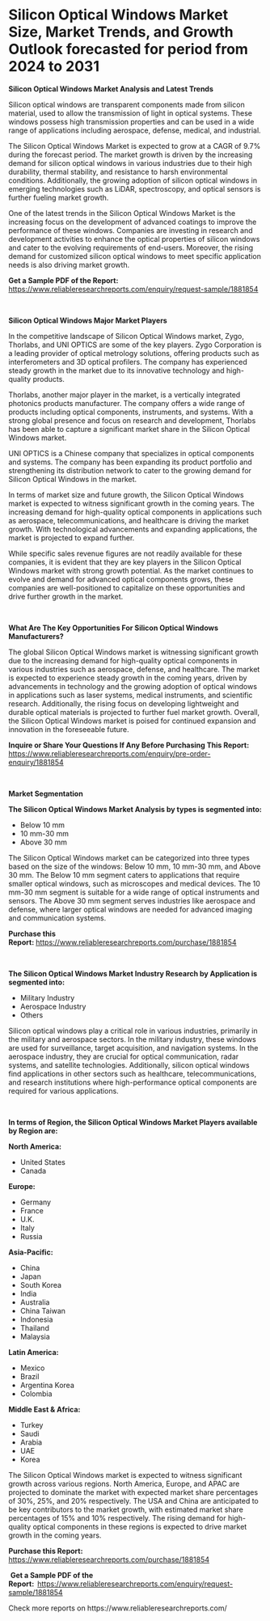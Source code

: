 <p><h1>Silicon Optical Windows Market Size, Market Trends, and Growth Outlook forecasted for period from 2024 to 2031</h1></p><p><strong>Silicon Optical Windows Market Analysis and Latest Trends</strong></p>
<p><p>Silicon optical windows are transparent components made from silicon material, used to allow the transmission of light in optical systems. These windows possess high transmission properties and can be used in a wide range of applications including aerospace, defense, medical, and industrial.</p><p>The Silicon Optical Windows Market is expected to grow at a CAGR of 9.7% during the forecast period. The market growth is driven by the increasing demand for silicon optical windows in various industries due to their high durability, thermal stability, and resistance to harsh environmental conditions. Additionally, the growing adoption of silicon optical windows in emerging technologies such as LiDAR, spectroscopy, and optical sensors is further fueling market growth.</p><p>One of the latest trends in the Silicon Optical Windows Market is the increasing focus on the development of advanced coatings to improve the performance of these windows. Companies are investing in research and development activities to enhance the optical properties of silicon windows and cater to the evolving requirements of end-users. Moreover, the rising demand for customized silicon optical windows to meet specific application needs is also driving market growth.</p></p>
<p><strong>Get a Sample PDF of the Report:&nbsp;</strong> <a href="https://www.reliableresearchreports.com/enquiry/request-sample/1881854">https://www.reliableresearchreports.com/enquiry/request-sample/1881854</a></p>
<p>&nbsp;</p>
<p><strong>Silicon Optical Windows Major Market Players</strong></p>
<p><p>In the competitive landscape of Silicon Optical Windows market, Zygo, Thorlabs, and UNI OPTICS are some of the key players. Zygo Corporation is a leading provider of optical metrology solutions, offering products such as interferometers and 3D optical profilers. The company has experienced steady growth in the market due to its innovative technology and high-quality products.</p><p>Thorlabs, another major player in the market, is a vertically integrated photonics products manufacturer. The company offers a wide range of products including optical components, instruments, and systems. With a strong global presence and focus on research and development, Thorlabs has been able to capture a significant market share in the Silicon Optical Windows market.</p><p>UNI OPTICS is a Chinese company that specializes in optical components and systems. The company has been expanding its product portfolio and strengthening its distribution network to cater to the growing demand for Silicon Optical Windows in the market.</p><p>In terms of market size and future growth, the Silicon Optical Windows market is expected to witness significant growth in the coming years. The increasing demand for high-quality optical components in applications such as aerospace, telecommunications, and healthcare is driving the market growth. With technological advancements and expanding applications, the market is projected to expand further.</p><p>While specific sales revenue figures are not readily available for these companies, it is evident that they are key players in the Silicon Optical Windows market with strong growth potential. As the market continues to evolve and demand for advanced optical components grows, these companies are well-positioned to capitalize on these opportunities and drive further growth in the market.</p></p>
<p>&nbsp;</p>
<p><strong>What Are The Key Opportunities For Silicon Optical Windows Manufacturers?</strong></p>
<p><p>The global Silicon Optical Windows market is witnessing significant growth due to the increasing demand for high-quality optical components in various industries such as aerospace, defense, and healthcare. The market is expected to experience steady growth in the coming years, driven by advancements in technology and the growing adoption of optical windows in applications such as laser systems, medical instruments, and scientific research. Additionally, the rising focus on developing lightweight and durable optical materials is projected to further fuel market growth. Overall, the Silicon Optical Windows market is poised for continued expansion and innovation in the foreseeable future.</p></p>
<p><strong>Inquire or Share Your Questions If Any Before Purchasing This Report:</strong> <a href="https://www.reliableresearchreports.com/enquiry/pre-order-enquiry/1881854">https://www.reliableresearchreports.com/enquiry/pre-order-enquiry/1881854</a></p>
<p>&nbsp;</p>
<p><strong>Market Segmentation</strong></p>
<p><strong>The Silicon Optical Windows Market Analysis by types is segmented into:</strong></p>
<p><ul><li>Below 10 mm</li><li>10 mm-30 mm</li><li>Above 30 mm</li></ul></p>
<p><p>The Silicon Optical Windows market can be categorized into three types based on the size of the windows: Below 10 mm, 10 mm-30 mm, and Above 30 mm. The Below 10 mm segment caters to applications that require smaller optical windows, such as microscopes and medical devices. The 10 mm-30 mm segment is suitable for a wide range of optical instruments and sensors. The Above 30 mm segment serves industries like aerospace and defense, where larger optical windows are needed for advanced imaging and communication systems.</p></p>
<p><strong>Purchase this Report:&nbsp;</strong><a href="https://www.reliableresearchreports.com/purchase/1881854">https://www.reliableresearchreports.com/purchase/1881854</a></p>
<p>&nbsp;</p>
<p><strong>The Silicon Optical Windows Market Industry Research by Application is segmented into:</strong></p>
<p><ul><li>Military Industry</li><li>Aerospace Industry</li><li>Others</li></ul></p>
<p><p>Silicon optical windows play a critical role in various industries, primarily in the military and aerospace sectors. In the military industry, these windows are used for surveillance, target acquisition, and navigation systems. In the aerospace industry, they are crucial for optical communication, radar systems, and satellite technologies. Additionally, silicon optical windows find applications in other sectors such as healthcare, telecommunications, and research institutions where high-performance optical components are required for various applications.</p></p>
<p>&nbsp;</p>
<p><strong>In terms of Region, the Silicon Optical Windows Market Players available by Region are:</strong></p>
<p>
    <p> <strong> North America: </strong>
        <ul>
            <li>United States</li>
            <li>Canada</li>
        </ul>
        </p> 
    <p> <strong> Europe: </strong>
        <ul>
            <li>Germany</li>
            <li>France</li>
            <li>U.K.</li>
            <li>Italy</li>
            <li>Russia</li>
        </ul>
        </p> 
    <p> <strong> Asia-Pacific: </strong>
        <ul>
            <li>China</li>
            <li>Japan</li>
            <li>South Korea</li>
            <li>India</li>
            <li>Australia</li>
            <li>China Taiwan</li>
            <li>Indonesia</li>
            <li>Thailand</li>
            <li>Malaysia</li>
        </ul>
        </p> 
    <p> <strong> Latin America: </strong>
        <ul>
            <li>Mexico</li>
            <li>Brazil</li>
            <li>Argentina Korea</li>
            <li>Colombia</li>
        </ul>
        </p> 
    <p> <strong> Middle East & Africa: </strong>
        <ul>
            <li>Turkey</li>
            <li>Saudi</li>
            <li>Arabia</li>
            <li>UAE</li>
            <li>Korea</li>
        </ul>
    </p>
    </p>
<p><p>The Silicon Optical Windows market is expected to witness significant growth across various regions. North America, Europe, and APAC are projected to dominate the market with expected market share percentages of 30%, 25%, and 20% respectively. The USA and China are anticipated to be key contributors to the market growth, with estimated market share percentages of 15% and 10% respectively. The rising demand for high-quality optical components in these regions is expected to drive market growth in the coming years.</p></p>
<p><strong>Purchase this Report: </strong><a href="https://www.reliableresearchreports.com/purchase/1881854">https://www.reliableresearchreports.com/purchase/1881854</a></p>
<p>&nbsp;<strong>Get a Sample PDF of the Report:&nbsp;&nbsp;</strong><a href="https://www.reliableresearchreports.com/enquiry/request-sample/1881854">https://www.reliableresearchreports.com/enquiry/request-sample/1881854</a></p>
<p><strong></strong></p>
<p>Check more reports on https://www.reliableresearchreports.com/</p>
